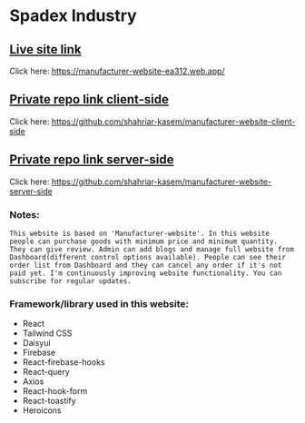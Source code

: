 # Spadex Industry

## [Live site link](https://manufacturer-website-ea312.web.app/)
Click here: https://manufacturer-website-ea312.web.app/

## [Private repo link client-side](https://github.com/shahriar-kasem/manufacturer-website-client-side)
Click here: https://github.com/shahriar-kasem/manufacturer-website-client-side

## [Private repo link server-side](https://github.com/shahriar-kasem/manufacturer-website-server-side)
Click here: https://github.com/shahriar-kasem/manufacturer-website-server-side

### Notes:
`This website is based on 'Manufacturer-website'. In this website people can purchase goods with minimum price and minimum quantity. They can give review. Admin can add blogs and manage full website from Dashboard(different control options available). People can see their order list from Dashboard and they can cancel any order if it's not paid yet. I'm continuously improving website functionality. You can subscribe for regular updates.`

### Framework/library used in this website: 
* React 
* Tailwind CSS 
* Daisyui 
* Firebase 
* React-firebase-hooks
* React-query 
* Axios
* React-hook-form
* React-toastify 
* Heroicons 